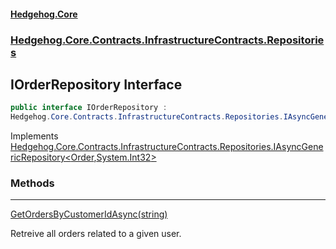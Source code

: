 #### [Hedgehog.Core](index.md 'index')
### [Hedgehog.Core.Contracts.InfrastructureContracts.Repositories](Hedgehog_Core_Contracts_InfrastructureContracts_Repositories.md 'Hedgehog.Core.Contracts.InfrastructureContracts.Repositories')
## IOrderRepository Interface
```csharp
public interface IOrderRepository :
Hedgehog.Core.Contracts.InfrastructureContracts.Repositories.IAsyncGenericRepository<Hedgehog.Core.Domain.Order, int>
```

Implements [Hedgehog.Core.Contracts.InfrastructureContracts.Repositories.IAsyncGenericRepository&lt;](Hedgehog_Core_Contracts_InfrastructureContracts_Repositories_IAsyncGenericRepository_E_IdType_.md 'Hedgehog.Core.Contracts.InfrastructureContracts.Repositories.IAsyncGenericRepository&lt;E,IdType&gt;')[Order](Hedgehog_Core_Domain_Order.md 'Hedgehog.Core.Domain.Order')[,](Hedgehog_Core_Contracts_InfrastructureContracts_Repositories_IAsyncGenericRepository_E_IdType_.md 'Hedgehog.Core.Contracts.InfrastructureContracts.Repositories.IAsyncGenericRepository&lt;E,IdType&gt;')[System.Int32](https://docs.microsoft.com/en-us/dotnet/api/System.Int32 'System.Int32')[&gt;](Hedgehog_Core_Contracts_InfrastructureContracts_Repositories_IAsyncGenericRepository_E_IdType_.md 'Hedgehog.Core.Contracts.InfrastructureContracts.Repositories.IAsyncGenericRepository&lt;E,IdType&gt;')  
### Methods

***
[GetOrdersByCustomerIdAsync(string)](Hedgehog_Core_Contracts_InfrastructureContracts_Repositories_IOrderRepository_GetOrdersByCustomerIdAsync(string).md 'Hedgehog.Core.Contracts.InfrastructureContracts.Repositories.IOrderRepository.GetOrdersByCustomerIdAsync(string)')

Retreive all orders related to a given user.  

